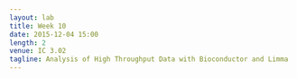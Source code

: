 ```yaml
---
layout: lab
title: Week 10
date: 2015-12-04 15:00
length: 2
venue: IC 3.02
tagline: Analysis of High Throughput Data with Bioconductor and Limma
---
```

